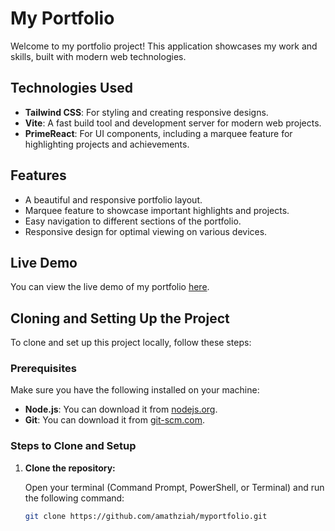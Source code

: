 # My Portfolio

Welcome to my portfolio project! This application showcases my work and skills, built with modern web technologies.

## Technologies Used

- **Tailwind CSS**: For styling and creating responsive designs.
- **Vite**: A fast build tool and development server for modern web projects.
- **PrimeReact**: For UI components, including a marquee feature for highlighting projects and achievements.

## Features

- A beautiful and responsive portfolio layout.
- Marquee feature to showcase important highlights and projects.
- Easy navigation to different sections of the portfolio.
- Responsive design for optimal viewing on various devices.

## Live Demo

You can view the live demo of my portfolio [here](https://myportfolio-hig9.onrender.com/#about).

## Cloning and Setting Up the Project

To clone and set up this project locally, follow these steps:

### Prerequisites

Make sure you have the following installed on your machine:

- **Node.js**: You can download it from [nodejs.org](https://nodejs.org/).
- **Git**: You can download it from [git-scm.com](https://git-scm.com/).

### Steps to Clone and Setup

1. **Clone the repository:**

   Open your terminal (Command Prompt, PowerShell, or Terminal) and run the following command:

   ```bash
   git clone https://github.com/amathziah/myportfolio.git
